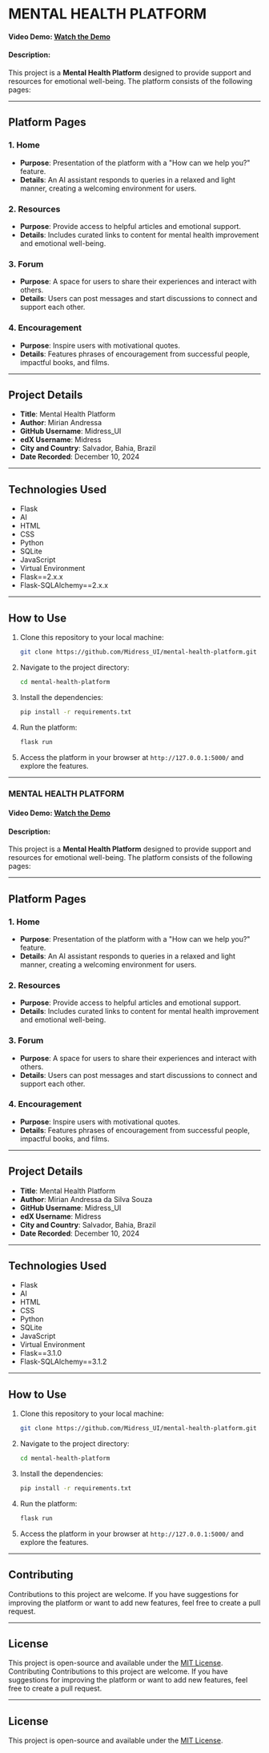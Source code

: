 # MENTAL HEALTH PLATFORM

#### Video Demo: [Watch the Demo](https://youtu.be/UylZFNFckD8?si=wvKo2j2tuO-QSo2K)

#### Description:

This project is a **Mental Health Platform** designed to provide support and resources for emotional well-being. The platform consists of the following pages:

---

## Platform Pages

### 1. Home

- **Purpose**: Presentation of the platform with a "How can we help you?" feature.
- **Details**: An AI assistant responds to queries in a relaxed and light manner, creating a welcoming environment for users.

### 2. Resources

- **Purpose**: Provide access to helpful articles and emotional support.
- **Details**: Includes curated links to content for mental health improvement and emotional well-being.

### 3. Forum

- **Purpose**: A space for users to share their experiences and interact with others.
- **Details**: Users can post messages and start discussions to connect and support each other.

### 4. Encouragement

- **Purpose**: Inspire users with motivational quotes.
- **Details**: Features phrases of encouragement from successful people, impactful books, and films.

---

## Project Details

- **Title**: Mental Health Platform
- **Author**: Mirian Andressa
- **GitHub Username**: Midress_UI
- **edX Username**: Midress
- **City and Country**: Salvador, Bahia, Brazil
- **Date Recorded**: December 10, 2024

---

## Technologies Used

- Flask
- AI
- HTML
- CSS
- Python
- SQLite
- JavaScript
- Virtual Environment
- Flask==2.x.x
- Flask-SQLAlchemy==2.x.x

---

## How to Use

1. Clone this repository to your local machine:
   ```bash
   git clone https://github.com/Midress_UI/mental-health-platform.git
   ```
2. Navigate to the project directory:
   ```bash
   cd mental-health-platform
   ```
3. Install the dependencies:
   ```bash
   pip install -r requirements.txt
   ```
4. Run the platform:
   ```bash
   flask run
   ```
5. Access the platform in your browser at `http://127.0.0.1:5000/` and explore the features.

---

### MENTAL HEALTH PLATFORM

#### Video Demo: [Watch the Demo](https://youtu.be/UylZFNFckD8?si=wvKo2j2tuO-QSo2K)

#### Description:

This project is a **Mental Health Platform** designed to provide support and resources for emotional well-being. The platform consists of the following pages:

---

## Platform Pages

### 1. Home

- **Purpose**: Presentation of the platform with a "How can we help you?" feature.
- **Details**: An AI assistant responds to queries in a relaxed and light manner, creating a welcoming environment for users.

### 2. Resources

- **Purpose**: Provide access to helpful articles and emotional support.
- **Details**: Includes curated links to content for mental health improvement and emotional well-being.

### 3. Forum

- **Purpose**: A space for users to share their experiences and interact with others.
- **Details**: Users can post messages and start discussions to connect and support each other.

### 4. Encouragement

- **Purpose**: Inspire users with motivational quotes.
- **Details**: Features phrases of encouragement from successful people, impactful books, and films.

---

## Project Details

- **Title**: Mental Health Platform
- **Author**: Mirian Andressa da Silva Souza
- **GitHub Username**: Midress_UI
- **edX Username**: Midress
- **City and Country**: Salvador, Bahia, Brazil
- **Date Recorded**: December 10, 2024

---

## Technologies Used

- Flask
- AI
- HTML
- CSS
- Python
- SQLite
- JavaScript
- Virtual Environment
- Flask==3.1.0
- Flask-SQLAlchemy==3.1.2

---

## How to Use

1. Clone this repository to your local machine:
   ```bash
   git clone https://github.com/Midress_UI/mental-health-platform.git
   ```
2. Navigate to the project directory:
   ```bash
   cd mental-health-platform
   ```
3. Install the dependencies:
   ```bash
   pip install -r requirements.txt
   ```
4. Run the platform:
   ```bash
   flask run
   ```
5. Access the platform in your browser at `http://127.0.0.1:5000/` and explore the features.

---

## Contributing

Contributions to this project are welcome. If you have suggestions for improving the platform or want to add new features, feel free to create a pull request.

---

## License

This project is open-source and available under the [MIT License](LICENSE).
Contributing
Contributions to this project are welcome. If you have suggestions for improving the platform or want to add new features, feel free to create a pull request.

---

## License

This project is open-source and available under the [MIT License](LICENSE).

